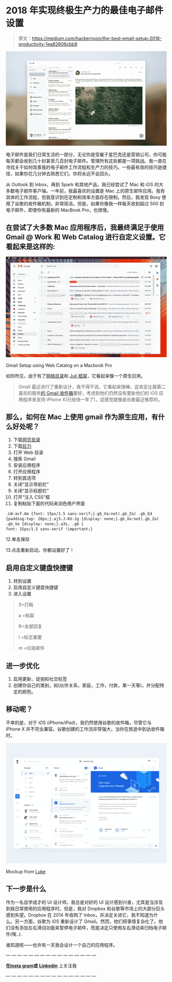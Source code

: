 # 2018 年实现终极生产力的最佳电子邮件设置

> 原文：<https://medium.com/hackernoon/the-best-email-setup-2018-productivity-1ea82606cbb9>

![](img/b03dd1978d5056bdf1742df61ce20558.png)

电子邮件是我们日常生活的一部分，无论你是受雇于星巴克还是营销公司，你可能每天都会收到几十封甚至几百封电子邮件。管理所有这些都是一项挑战。我一直在寻找关于如何改善我的电子邮件工作流程和生产力的技巧。一些最有效的技巧是捷径，如果你花几分钟去熟悉它们，你将永远不会回头。

从 Outlook 到 Inbox，再到 Spark 和其他产品，我已经尝试了 Mac 和 iOS 的大多数电子邮件客户端。一年前，我最喜欢的设置是 Mac 上的原生邮件应用。我有具体的工作流程，但我意识到在定制和效率方面存在限制。然后，我发现 Boxy 使用了谷歌的收件箱机制，非常简洁。但是，如果你像我一样每天收到超过 500 封电子邮件，即使你有最新的 MacBook Pro，也很慢。

## 在尝试了大多数 Mac 应用程序后，我最终满足于使用 Gmail @ Work 和 Web Catalog 进行自定义设置。它看起来是这样的:

![](img/29900e3abebb27105391063b824bde2b.png)

Gmail Setup using Web Catalog on a Macbook Pro

如你所见，由于有了[网络目录](https://getwebcatalog.com)和 [Juli 框架](https://juli.getwebcatalog.com)，它看起来像一个原生应用。

> Gmail 最近进行了重新设计，我不得不说，它看起来很棒。这肯定比我第二喜欢的服务[的 Gmail 收件箱](https://www.google.com/inbox/)要好，考虑到他们仍然没有更新他们的 iOS 应用程序来支持 iPhone X(已经快一年了)，这感觉就像是谷歌最近推荐的。

## 那么，如何在 Mac 上使用 gmail 作为原生应用，有什么好处呢？

1.  下载[网页目录](https://getwebcatalog.com)
2.  下载[巨力](https://juli.getwebcatalog.com)
3.  打开 Web 目录
4.  搜索 Gmail
5.  安装应用程序
6.  打开应用程序
7.  转到首选项
8.  关闭“显示导航栏”
9.  关闭“显示标题栏”
10.  打开“注入 CSS”框
11.  复制粘贴下面的代码来润色用户界面

```
.LW-avf.Am {font: 15px/1.5 sans-serif;}.gb_Xa:not(.gb_Za) .gb_Ed {padding-top: 20px;}.aj5.J-KU-Jg {display: none;}.gb_Xa:not(.gb_Za) .gb_Va {display: none;}.a3s, .g6 {
font: 15px/1.5 sans-serif !important;}
```

12.单击保存

13.点击重新启动，你都设置好了！

## 启用自定义键盘快捷键

1.  转到设置
2.  启用自定义键盘快捷键
3.  进入设置

> S=打盹
> 
> a =档案
> 
> R=全部回复
> 
> I =标志重要
> 
> m =垃圾邮件

## 进一步优化

1.  启用更新、促销和社交标签
2.  创建你自己的类别，如(伙伴关系，家庭，工作，付款，某一天等)，并分配特定的颜色。

## 移动呢？

不幸的是，对于 iOS (iPhone/iPad)，我仍然使用谷歌的收件箱，尽管它与 iPhone X 并不完全兼容。谷歌创建的工作流非常强大，当你在旅途中到达收件箱时。

![](img/cd96aaa7cdb338eb5e365f007d003a20.png)

Mockup from [Luke](https://dribbble.com/shots/4020485-Inbox-Client+)

## 下一步是什么

作为一名自学成才的 UI 设计师，我总是对好的 UI 设计感到兴奋，尤其是当涉及到我日常使用的应用程序时。但是，我对 Dropbox 和谷歌等市场上的大部分巨头感到失望。Dropbox 在 2014 年收购了 Inbox，并决定关闭它，我不知道为什么。另一方面，谷歌为 iOS 重新设计了 Gmail。然而，他们把事情复杂化了。他们没有添加左右滑动功能来暂停电子邮件，而是决定只使用左右滑动来归档电子邮件(唉..).

谁知道呢——也许有一天我会设计一个自己的应用程序。

— — — — — — — — — — — — — — — —

**在**[**insta gram**](https://instagram.com/evanvar)**或** [**Linkedin**](https://www.linkedin.com/in/evanvarsamis) 上关注我

— — — — — — — — — — — — — — — —